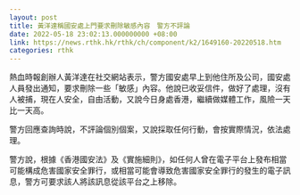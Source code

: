 ```yaml
---
layout: post
title: 黃洋達稱國安處上門要求刪除敏感內容　警方不評論
date: 2022-05-18 23:02:13.000000000 +08:00
link: https://news.rthk.hk/rthk/ch/component/k2/1649160-20220518.htm
categories: rthk
---
```


熱血時報創辦人黃洋達在社交網站表示，警方國安處早上到他住所及公司，國安處人員發出通知，要求刪除一些「敏感」內容。他說已收妥信件，做好了處理，沒有人被捕，現在人安全，自由活動，又說今日身處香港，繼續做媒體工作，風險一天比一天高。

警方回應查詢時說，不評論個別個案，又說採取任何行動，會按實際情況，依法處理。

警方說，根據《香港國安法》及《實施細則》，如任何人曾在電子平台上發布相當可能構成危害國家安全罪行，或相當可能會導致危害國家安全罪行的發生的電子訊息，警方可要求該人將該訊息從該平台之上移除。
